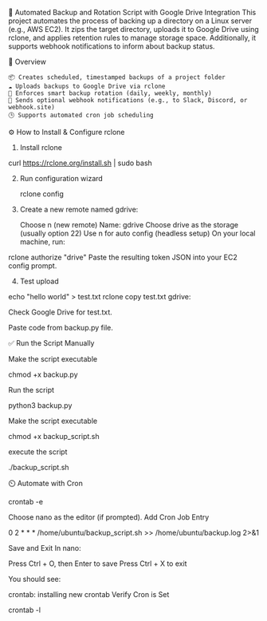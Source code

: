 🔄 Automated Backup and Rotation Script with Google Drive Integration
This project automates the process of backing up a directory on a Linux server (e.g., AWS EC2). It zips the target directory, uploads it to Google Drive using rclone, and applies retention rules to manage storage space. Additionally, it supports webhook notifications to inform about backup status.

🧾 Overview

    📦 Creates scheduled, timestamped backups of a project folder
    ☁️ Uploads backups to Google Drive via rclone
    🔁 Enforces smart backup rotation (daily, weekly, monthly)
    🔔 Sends optional webhook notifications (e.g., to Slack, Discord, or webhook.site)
    🕒 Supports automated cron job scheduling

⚙️ How to Install & Configure rclone

1. Install rclone

curl https://rclone.org/install.sh | sudo bash

2. Run configuration wizard

   rclone config

   
3. Create a new remote named gdrive:

    Choose n (new remote)
    Name: gdrive
    Choose drive as the storage (usually option 22)
    Use n for auto config (headless setup)
    On your local machine, run:

 rclone authorize "drive"
 Paste the resulting token JSON into your EC2 config prompt.

 4. Test upload

 echo "hello world" > test.txt
rclone copy test.txt gdrive:

Check Google Drive for test.txt.

Paste code from backup.py file.

✅ Run the Script Manually

  Make the script executable

chmod +x backup.py

 Run the script

python3 backup.py

Make the script executable

chmod +x backup_script.sh

execute the script

./backup_script.sh

⏲️ Automate with Cron

crontab -e

Choose nano as the editor (if prompted).
 Add Cron Job Entry

0 2 * * * /home/ubuntu/backup_script.sh >> /home/ubuntu/backup.log 2>&1

 Save and Exit In nano:

Press Ctrl + O, then Enter to save
Press Ctrl + X to exit

You should see:

crontab: installing new crontab
Verify Cron is Set

crontab -l


